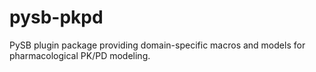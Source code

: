 # pysb-pkpd

PySB plugin package providing domain-specific macros and models for pharmacological PK/PD modeling.
